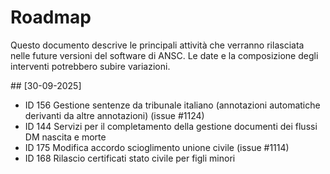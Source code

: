 # Roadmap

Questo documento descrive le principali attività che verranno rilasciata nelle future versioni del software di ANSC.
Le date e la composizione degli interventi potrebbero subire variazioni.

​## [30-09-2025]

- ID 156 Gestione sentenze da tribunale italiano (annotazioni automatiche derivanti da altre annotazioni) (issue #1124)
- ID 144 Servizi per il completamento della gestione documenti dei flussi DM nascita e morte
- ID 175 Modifica accordo scioglimento unione civile (issue #1114)
- ID 168 Rilascio certificati stato civile per figli minori



